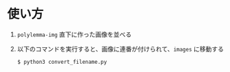 # 使い方

1. `polylemma-img` 直下に作った画像を並べる
1. 以下のコマンドを実行すると、画像に連番が付けられて、`images` に移動する

    ```bash
    $ python3 convert_filename.py
    ```